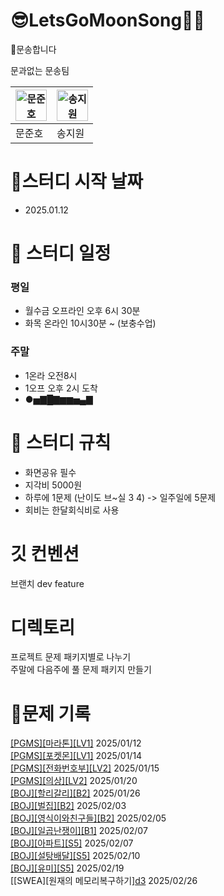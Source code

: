 # 😎LetsGoMoonSong🌙🎵

🌝문송합니다

문과없는 문송팀

|<img src="https://i.namu.wiki/i/i6ZpdaKiiEf4qzrR_m9NjvBriuvWtFktDjDX-wry76CYBSssaiOpsZRTVXU20K0kDFnnoBqR9SiVkYh_akXYmQ.webp" alt="문준호" width="50" height="50">|<img src="https://blog.kakaocdn.net/dn/lzgJB/btr4JKTcA3k/o5PKrYIiyLroukkQdQqqk1/img.png" alt="송지원" width="50" height="50">|
|---|---|
|문준호|송지원|

# 🚩스터디 시작 날짜
- 2025.01.12

# 📆 스터디 일정
### 평일 
- 월수금 오프라인 오후 6시 30분
-  화목 온라인 10시30분 ~ (보충수업)
### 주말
-  1온라 오전8시
-  1오프 오후 2시 도착
-  ●▅▇█▇▆▆▅▄▇ 

# 💫 스터디 규칙
- 화면공유 필수  
- 지각비 5000원  
- 하루에 1문제 (난이도 브~실 3 4) -> 일주일에 5문제  
- 회비는 한달회식비로 사용

# 깃 컨벤션
브랜치
dev
feature

# 디렉토리
프로젝트 문제 패키지별로 나누기  
주말에 다음주에 풀 문제 패키지 만들기


# 🍪문제 기록
[[PGMS][마라톤][LV1]](https://school.programmers.co.kr/learn/courses/30/lessons/42576) 2025/01/12  
[[PGMS][포켓몬][LV1]](https://school.programmers.co.kr/learn/courses/30/lessons/1845) 2025/01/14  
[[PGMS][전화번호부][LV2]](https://school.programmers.co.kr/learn/courses/30/lessons/42577) 2025/01/15  
[[PGMS][의상][LV2]](https://school.programmers.co.kr/learn/courses/30/lessons/42578) 2025/01/20  
[[BOJ][할리갈리][B2]](https://www.acmicpc.net/problem/27160) 2025/01/26  
[[BOJ][벌집][B2]](https://www.acmicpc.net/problem/2292) 2025/02/03  
[[BOJ][영식이와친구들][B2]](https://www.acmicpc.net/problem/1592) 2025/02/05  
[[BOJ][일곱난쟁이][B1]](https://www.acmicpc.net/problem/2309) 2025/02/07  
[[BOJ][아파트][S5]](https://www.acmicpc.net/problem/32979)  2025/02/07  
[[BOJ][설탕배달][S5]](https://www.acmicpc.net/problem/2839)  2025/02/10  
[[BOJ][유미][S5]](https://www.acmicpc.net/problem/17286)  2025/02/19  
[[SWEA][원재의 메모리복구하기][d3](https://swexpertacademy.com/main/code/problem/problemDetail.do?contestProbId=AV19AcoKI9sCFAZN&categoryId=AV19AcoKI9sCFAZN&categoryType=CODE&problemTitle=메모리&orderBy=FIRST_REG_DATETIME&selectCodeLang=ALL&select-1=&pageSize=10&pageIndex=1&&&&&&&&&) 2025/02/26

